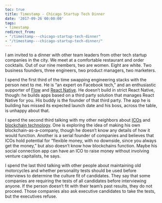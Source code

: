 ```yaml
---
toc: true
title: Timestamp - Chicago Startup Tech Dinner
date: '2017-09-26 00:00:00'
tags:
- timestamp
redirect_from:
- "/timestamp---chicago-startup-tech-dinner"
- "/timestamp---chicago-startup-tech-dinner/"
---
```


I am invited to a dinner with other team leaders from other tech startup companies in the city. We meet at a comfortable restaurant and order cocktails. Out of our nine members, two are women. Eight are white. Two business founders, three engineers, two product managers, two marketers.

I spend the first third of the time swapping engineering stacks with the person next to me. He is “an expert on Facebook tech,” and an enthusiastic supporter of [Flow](https://flow.org) and [React Native](https://facebook.github.io/react-native/). He doesn’t build in strict React Native, though: he builds apps based on a third party solution that manages React Native for you. His buddy is the founder of that third party. The app he is building has missed its expected launch date and his boss, across the table, is unhappy about that.

I spend the second third talking with my other neighbors about [ICOs](https://en.m.wikipedia.org/wiki/Initial_coin_offering) and [blockchain technology](https://en.m.wikipedia.org/wiki/Blockchain). One is exploring the idea of making his own blockchain-as-a-company, though he doesn’t know any details of how it would function. Another is a serial founder of companies and believes that ICOs hold potential for “flexible money, with no downside, since you always get the money,” but also doesn’t know how blockchains function. Maybe his social connection app can have an ICO to raise money without involving venture capitalists, he says.

I spend the last third talking with other people about maintaining old motorcycles and whether personality tests should be used before interviews to determine the culture fit of candidates. They say that some companies are requiring the tests of all candidates before interviewing anyone. If the person doesn’t fit with their team’s past results, they do not proceed. Those companies also ask executive candidates to take the tests, but the executives refuse.

